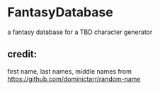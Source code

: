 # FantasyDatabase

a fantasy database for a TBD character generator

## credit:

first name, last names, middle names from https://github.com/dominictarr/random-name
